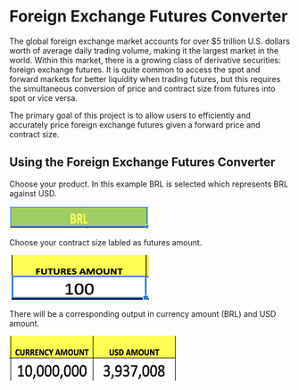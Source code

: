 # Foreign Exchange Futures Converter
The global foreign exchange market accounts for over $5 trillion U.S. dollars worth of average daily trading volume, making it the largest market in the world.  Within this market, there is a growing class of derivative securities: foreign exchange futures.  It is quite common to access the spot and forward markets for better liquidity when trading futures, but this requires the simultaneous conversion of price and contract size from futures into spot or vice versa.

The primary goal of this project is to allow users to efficiently and accurately price foreign exchange futures given a forward price and contract size.
## Using the Foreign Exchange Futures Converter
Choose your product.  In this example BRL is selected which represents BRL against USD.

<img src="images/Screen Shot 2019-11-05 at 8.00.26 PM.png" width="250" height="40">


Choose your contract size labled as futures amount.

<img src="images/Screen Shot 2019-11-05 at 8.28.21 PM.png" width="250" height="80">


There will be a corresponding output in currency amount (BRL) and USD amount.

<img src="images/Screen Shot 2019-11-05 at 9.27.27 PM.png" width="300" height="80">
